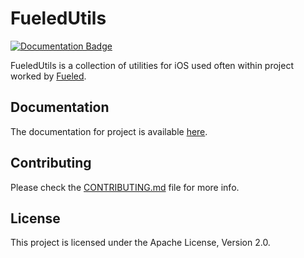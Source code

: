 # FueledUtils

[![Documentation Badge](https://fueled.github.io/ios-utilities/badge.svg)](https://fueled.github.io/ios-utilities/)

FueledUtils is a collection of utilities for iOS used often within project worked by [Fueled](https://fueled.com).

## Documentation

The documentation for project is available [here](https://fueled.github.io/ios-utilities/).

## Contributing

Please check the [CONTRIBUTING.md](CONTRIBUTING.md) file for more info.

## License

This project is licensed under the Apache License, Version 2.0.
